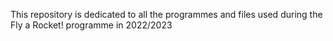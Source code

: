 This repository is dedicated to all the programmes and files used during the Fly a Rocket! programme in 2022/2023
